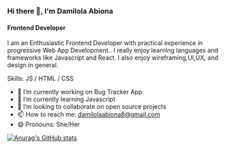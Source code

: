 ### Hi there 👋,   I'm Damilola Abiona
#### Frontend Developer
I am an Enthusiastic Frontend Developer with practical experience in progressive Web App Development.. I really enjoy learning languages and frameworks like Javascript and React. I also enjoy wireframing,UI,UX, and design in general.

Skills:  JS / HTML / CSS

- 🔭 I’m currently working on Bug Tracker App 
- 🌱 I’m currently learning Javascript 
- 👯 I’m looking to collaborate on open source projects 
- 📫 How to reach me: damilolaabiona8@gmail.com 
- 😄 Pronouns: She/Her 







 [![Anurag's GitHub stats](https://github-readme-stats.vercel.app/api?username=DamilolaAbiona&show_icons=true&theme=radical)](https://github.com/anuraghazra/github-readme-stats)


